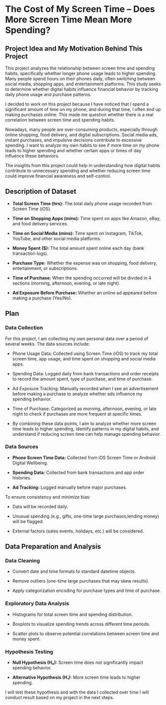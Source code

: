 # The Cost of My Screen Time – Does More Screen Time Mean More Spending?

## Project Idea and My Motivation Behind This Project

This project analyzes the relationship between screen time and spending habits, specifically whether longer phone usage leads to higher spending. Many people spend hours on their phones daily, often switching between social media, shopping apps, and entertainment platforms. This study seeks to determine whether digital habits influence financial behavior by tracking daily phone usage and purchase patterns.

I decided to work on this project because I have noticed that I spend a significant amount of time on my phone, and during that time, I often end up making purchases online. This made me question whether there is a real correlation between screen time and spending habits.

Nowadays, many people are over-consuming products, especially through online shopping, food delivery, and digital subscriptions. Social media ads, instant purchases, and impulsive decisions contribute to excessive spending. I want to analyze my own habits to see if more time on my phone leads to higher spending and whether certain apps or times of day influence these behaviors.

The insights from this project could help in understanding how digital habits contribute to unnecessary spending and whether reducing screen time could improve financial awareness and self-control.

## Description of Dataset
- **Total Screen Time (hrs):** The total daily phone usage recorded from Screen Time (iOS).
  
- **Time on Shopping Apps (mins):** Time spent on apps like Amazon, eBay, and food delivery services.
  
- **Time on Social Media (mins):** Time spent on Instagram, TikTok, YouTube, and other social media platforms.
  
- **Money Spent ($):** The total amount spent online each day (bank transaction logs).
  
- **Purchase Type:** Whether the expense was on shopping, food delivery, entertainment, or subscriptions.
  
- **Time of Purchase:** When the spending occurred will be divided in 4 sections (morning, afternoon, evening, or late night).
  
- **Ad Exposure Before Purchase:** Whether an online ad appeared before making a purchase (Yes/No).


## Plan
### Data Collection
For this project, I am collecting my own personal data over a period of several weeks. The data sources include:

- Phone Usage Data: Collected using Screen Time (iOS) to track my total screen time, app usage, and time spent on shopping and social media apps.

- Spending Data: Logged daily from bank transactions and order receipts to record the amount spent, type of purchase, and time of purchase.

- Ad Exposure Tracking: Manually recorded when I see an advertisement before making a purchase to analyze whether ads influence my spending behavior.

- Time of Purchase: Categorized as morning, afternoon, evening, or late night to check if purchases are more frequent at specific times.

- By combining these data points, I aim to analyze whether more screen time leads to higher spending, identify patterns in my digital habits, and understand if reducing screen time can help manage spending behavior.

### Data Sources

- **Phone Screen Time Data:** Collected from iOS Screen Time or Android Digital Wellbeing.
  
- **Spending Data:** Collected from bank transactions and app order histories.
  
- **Ad Tracking:** Logged manually before major purchases.

To ensure consistency and minimize bias:

- Data will be recorded daily.
  
- Unusual spending (e.g., gifts, one-time large purchases,lending money) will be flagged.
  
- External factors (sales events, holidays, etc.) will be considered.


## Data Preparation and Analysis

### Data Cleaning

- Convert date and time formats to standard datetime objects.
  
- Remove outliers (one-time large purchases that may skew results).
  
- Apply categorization encoding for purchase types and time of purchase.

### Exploratory Data Analysis 

- Histograms for total screen time and spending distribution.
  
- Boxplots to visualize spending trends across different time periods.
  
- Scatter plots to observe potential correlations between screen time and money spent.

### Hypothesis Testing

- **Null Hypothesis (H₀):** Screen time does not significantly impact spending behavior.
  
- **Alternative Hypothesis (H₁):** More screen time leads to higher spending.

I will test these hypothesis and with the data I collected over time I will conduct result based on my project in the next steps.
